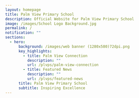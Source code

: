 ```yaml
---
layout: homepage
title: Palm View Primary School
description: Official Website for Palm View Primary School
image: /images/School Logo Background.jpg
permalink: /
notification: ""
sections:
  - hero:
      background: /images/web banner (1280x580)72dpi.png
      key_highlights:
        - title: Palm View Connection
          description: ""
          url: /plvps/palm-view-connection
        - title: Featured News
          description: ""
          url: /plvps/featured-news
      title: Palm View Primary School
      subtitle: Inspiring Excellence
---
```


